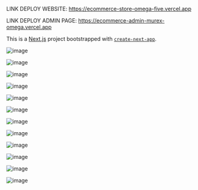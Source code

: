 LINK DEPLOY WEBSITE: https://ecommerce-store-omega-five.vercel.app

LINK DEPLOY ADMIN PAGE: https://ecommerce-admin-murex-omega.vercel.app

This is a [Next.js](https://nextjs.org/) project bootstrapped with [`create-next-app`](https://github.com/vercel/next.js/tree/canary/packages/create-next-app).

![image](https://github.com/Phihoang2003/next-ecommerce/assets/107670709/d8a26a30-22bb-4010-a23a-b4060eaba822)

![image](https://github.com/Phihoang2003/next-ecommerce/assets/107670709/64ed599e-5382-48b4-9439-63c68d520fbd)

![image](https://github.com/Phihoang2003/next-ecommerce/assets/107670709/203cb51d-230b-4f2b-8036-5672da3bdf87)

![image](https://github.com/Phihoang2003/next-ecommerce/assets/107670709/f2777a00-4c5b-48a2-894d-5af11b3cff30)

![image](https://github.com/Phihoang2003/next-ecommerce/assets/107670709/f4fcdadf-df14-4a86-9efc-622808dc21ba)

![image](https://github.com/Phihoang2003/next-ecommerce/assets/107670709/f2cd4a81-e338-4d20-9510-454e36108e66)

![image](https://github.com/Phihoang2003/next-ecommerce/assets/107670709/451eb55a-74f1-4755-9dee-afd4cf4b2cc5)

![image](https://github.com/Phihoang2003/next-ecommerce/assets/107670709/01dd52b5-4abe-4c33-82f5-c9962635fadc)

![image](https://github.com/Phihoang2003/next-ecommerce/assets/107670709/f9d49da5-e672-4734-a5eb-a6ba5a93eba9)

![image](https://github.com/Phihoang2003/next-ecommerce/assets/107670709/6f4d3a7a-1e17-47b5-a4ef-cb05f3a9279e)

![image](https://github.com/Phihoang2003/next-ecommerce/assets/107670709/fb124489-6f81-4354-94f7-32d1ded83e00)

![image](https://github.com/Phihoang2003/next-ecommerce/assets/107670709/c4759df0-0329-45b8-abc0-6ac278ddd971)











